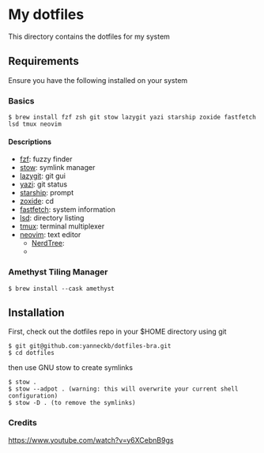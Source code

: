 # My dotfiles

This directory contains the dotfiles for my system

## Requirements

Ensure you have the following installed on your system

### Basics
```
$ brew install fzf zsh git stow lazygit yazi starship zoxide fastfetch lsd tmux neovim
```

#### Descriptions 
- [fzf](https://github.com/lsd-rs/lsd): fuzzy finder
- [stow](https://github.com/aspiers/stow/): symlink manager
- [lazygit](https://github.com/jesseduffield/lazygit): git gui
- [yazi](https://github.com/sxyazi/yazi): git status
- [starship](https://github.com/starship/starship): prompt
- [zoxide](https://github.com/ajeetdsouza/zoxide): cd
- [fastfetch](https://github.com/fastfetch-cli/fastfetch): system information
- [lsd](https://github.com/lsd-rs/lsd): directory listing
- [tmux](https://github.com/tmux/tmux): terminal multiplexer
- [neovim](https://github.com/neovim/neovim): text editor
    - [NerdTree](https://github.com/preservim/nerdtree): 
    - []()

### Amethyst Tiling Manager
```
$ brew install --cask amethyst
```

## Installation

First, check out the dotfiles repo in your $HOME directory using git

```
$ git git@github.com:yanneckb/dotfiles-bra.git
$ cd dotfiles
```

then use GNU stow to create symlinks

```
$ stow .
$ stow --adpot . (warning: this will overwrite your current shell configuration)
$ stow -D . (to remove the symlinks)
```

### Credits
https://www.youtube.com/watch?v=y6XCebnB9gs